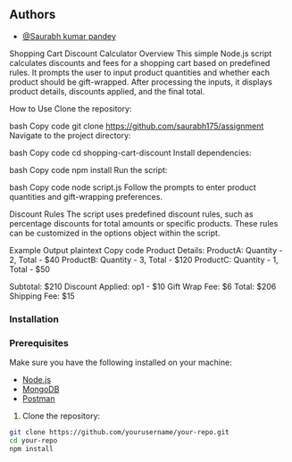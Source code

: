 
## Authors

- [@Saurabh kumar pandey](https://github.com/saurabh175/Internetfolks_assignment)

Shopping Cart Discount Calculator
Overview
This simple Node.js script calculates discounts and fees for a shopping cart based on predefined rules. It prompts the user to input product quantities and whether each product should be gift-wrapped. After processing the inputs, it displays product details, discounts applied, and the final total.

How to Use
Clone the repository:

bash
Copy code
git clone https://github.com/saurabh175/assignment
Navigate to the project directory:

bash
Copy code
cd shopping-cart-discount
Install dependencies:

bash
Copy code
npm install
Run the script:

bash
Copy code
node script.js
Follow the prompts to enter product quantities and gift-wrapping preferences.

Discount Rules
The script uses predefined discount rules, such as percentage discounts for total amounts or specific products. These rules can be customized in the options object within the script.

Example Output
plaintext
Copy code
Product Details:
ProductA: Quantity - 2, Total - $40
ProductB: Quantity - 3, Total - $120
ProductC: Quantity - 1, Total - $50

Subtotal: $210
Discount Applied: op1 - $10
Gift Wrap Fee: $6
Total: $206
Shipping Fee: $15
### Installation


### Prerequisites

Make sure you have the following installed on your machine:

- [Node.js](https://nodejs.org/)
- [MongoDB](https://www.mongodb.com/try/download/community)
- [Postman](https://www.postman.com/)

1. Clone the repository:

```bash
git clone https://github.com/yourusername/your-repo.git
cd your-repo
npm install
